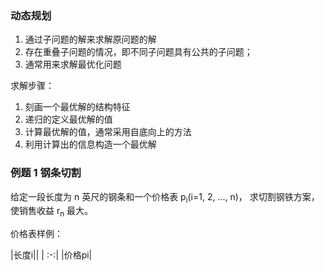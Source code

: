 ### 动态规划

 1. 通过子问题的解来求解原问题的解
 2. 存在重叠子问题的情况，即不同子问题具有公共的子问题；
 3. 通常用来求解最优化问题

求解步骤：
 1. 刻画一个最优解的结构特征
 2. 递归的定义最优解的值
 3. 计算最优解的值，通常采用自底向上的方法
 4. 利用计算出的信息构造一个最优解
 
 ### 例题 1 钢条切割 
 
 给定一段长度为 n 英尺的钢条和一个价格表 p<sub>i</sub>(i=1, 2, ..., n)，
 求切割钢铁方案，使销售收益 r<sub>n</sub> 最大。
 
 价格表样例：
 
 |长度i||
 | :-:|
 |价格pi|
 
 